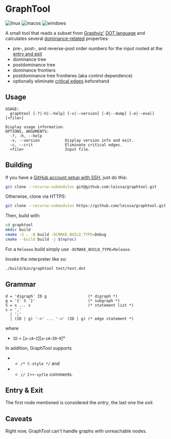 # GraphTool

![linux](https://img.shields.io/github/actions/workflow/status/leissa/graphtool/linux.yml?logo=linux&logoColor=white&label=linux&link=https%3A%2F%2Fgithub.com%2Fleissa%2Fgraphtool%2Factions%2Fworkflows%2Flinux.yml)
![macos](https://img.shields.io/github/actions/workflow/status/leissa/graphtool/macos.yml?logo=apple&logoColor=white&label=macos&link=https%3A%2F%2Fgithub.com%2Fleissa%2Fgraphtool%2Factions%2Fworkflows%2Fmacos.yml)
![windows](https://img.shields.io/github/actions/workflow/status/leissa/graphtool/windows.yml?logo=windows&logoColor=white&label=windows&link=https%3A%2F%2Fgithub.com%2Fgraphtool%2Fleissa%2Factions%2Fworkflows%2Fwindows.yml)

A small tool that reads a subset from [Graphviz'](https://graphviz.org) [DOT language](https://graphviz.org/doc/info/lang.html) and calculates several [dominance-related](https://en.wikipedia.org/wiki/Dominator_(graph_theory)) properties:
* pre-, post-, and reverse-post order numbers for the input rooted at the [entry and exit](#entry--exit)
* dominance tree
* postdominance tree
* dominance frontiers
* postdominance tree frontieres (aka control dependence)
* optionally eliminate [critical edges](https://en.wikipedia.org/wiki/Control-flow_graph#Special_edges) beforehand

## Usage

```
USAGE:
  graphtool [-?|-h|--help] [-v|--version] [-d|--dump] [-e|--eval] [<file>]

Display usage information.
OPTIONS, ARGUMENTS:
  -?, -h, --help
  -v, --version           Display version info and exit.
  -c, --crit              Eliminate critical edges.
  <file>                  Input file.
```

## Building

If you have a [GitHub account setup with SSH](https://docs.github.com/en/authentication/connecting-to-github-with-ssh), just do this:
```sh
git clone --recurse-submodules git@github.com:leissa/graphtool.git
```
Otherwise, clone via HTTPS:
```sh
git clone --recurse-submodules https://github.com/leissa/graphtool.git
```
Then, build with:
```sh
cd graphtool
mkdir build
cmake -S . -B build -DCMAKE_BUILD_TYPE=Debug
cmake --build build -j $(nproc)
```
For a `Release` build simply use `-DCMAKE_BUILD_TYPE=Release`.

Invoke the interpreter like so:
```sh
./build/bin/graphtool test/test.dot
```

## Grammar

```ebnf
d = 'digraph' ID g                  (* digraph *)
g = '{' S '}'                       (* subgraph *)
S = s ... s                         (* statement list *)
s = ','
  | ';'
  | (ID | g) '->' ... '->' (ID | g) (* edge statement *)
```
where
* `ID` = [`a`-`zA`-`Z`][`a`-`zA`-`Z0`-`9`]*

In addition, GraphTool supports
* * `/* C-style */` and
* * `// C++-sytle` comments.

## Entry \& Exit

The first node mentioned is considered the *entry*, the last one the *exit*.

## Caveats

Right now, GraphTool can't handle graphs with unreachable nodes.
